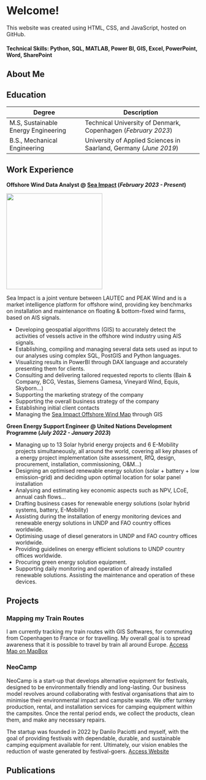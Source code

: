 # Welcome!

This website was created using HTML, CSS, and JavaScript, hosted on GitHub.

#### Technical Skills: Python, SQL, MATLAB, Power BI, GIS, Excel, PowerPoint, Word, SharePoint

## About Me

## Education					    

| Degree | Description | 
| --- | --- |
| M.S, Sustainable Energy Engineering | Technical University of Denmark, Copenhagen (_February 2023_)	
| B.S., Mechanical Engineering | University of Applied Sciences in Saarland, Germany (_June 2019_) 


## Work Experience
**Offshore Wind Data Analyst @ [Sea Impact](https://sea-impact.com/) (_February 2023 - Present_)** 

<img width="250" src="https://github.com/thibaultvhg/portfolio.io/blob/main/assets/img/Sea-Impact-logo.png"/>



Sea Impact is a joint venture between LAUTEC and PEAK Wind and is a market intelligence platform for offshore wind, providing key benchmarks on installation and maintenance on floating & bottom-fixed wind farms, based on AIS signals.

- Developing geospatial algorithms (GIS) to accurately detect the activities of vessels active in the offshore wind industry using AIS signals.
- Establishing, compiling and managing several data sets used as input to our analyses using complex SQL, PostGIS and Python languages.
- Visualizing results in PowerBI through DAX language and accurately presenting them for clients.
- Consulting and delivering tailored requested reports to clients (Bain & Company, BCG, Vestas, Siemens Gamesa, Vineyard Wind, Equis, Skyborn...)
- Supporting the marketing strategy of the company
- Supporting the overall business strategy of the company
- Establishing initial client contacts
- Managing the [Sea Impact Offshore Wind Map](https://sea-impact.com/offshore-wind-map/) through GIS

**Green Energy Support Engineer @ United Nations Development Programme (_July 2022 - January 2023_)**

- Managing up to 13 Solar hybrid energy projects and 6 E-Mobility projects simultaneously, all around the world, covering all key phases of a energy project implementation (site assessment, RfQ, design, procurement, installation, commissioning, O&M...)
- Designing an optimised renewable energy solution (solar + battery + low emission-grid) and deciding upon optimal location for solar panel installation
- Analysing and estimating key economic aspects such as NPV, LCoE, annual cash flows...
- Drafting business cases for renewable energy solutions (solar hybrid systems, battery, E-Mobility)
- Assisting during the installation of energy monitoring devices and renewable energy solutions in UNDP and FAO country offices worldwide.
- Optimising usage of diesel generators in UNDP and FAO country offices worldwide.
- Providing guidelines on energy efficient solutions to UNDP country offices worldwide.
- Procuring green energy solution equipment.
- Supporting daily monitoring and operation of already installed renewable solutions. Assisting the maintenance and operation of these devices.


## Projects
### Mapping my Train Routes

I am currently tracking my train routes with GIS Softwares, for commuting from Copenhagen to France or for travelling. My overall goal is to spread awareness that it is possible to travel by train all around Europe. [Access Map on MapBox](https://api.mapbox.com/styles/v1/thibaultvanheeghe/clteht9v400nr01qn3woncm3d.html?title=view&access_token=pk.eyJ1IjoidGhpYmF1bHR2YW5oZWVnaGUiLCJhIjoiY2xmcXF6M25uMDE1azNxcGJmZzJzcGozNyJ9.IMnHAvsKJxxSKsrPSWB62Q&zoomwheel=true&fresh=true#4.1/47.82/-0.41)


### NeoCamp

NeoCamp is a start-up that develops alternative equipment for festivals, designed to be environmentally friendly and long-lasting. Our business model revolves around collaborating with festival organisations that aim to minimise their environmental impact and campsite waste. We offer turnkey production, rental, and installation services for camping equipment within the campsites. Once the rental period ends, we collect the products, clean them, and make any necessary repairs.

The startup was founded in 2022 by Danilo Paciotti and myself, with the goal of providing festivals with dependable, durable, and sustainable camping equipment available for rent. Ultimately, our vision enables the reduction of waste generated by festival-goers. [Access Website](https://www.neocamps.com/)




## Publications

